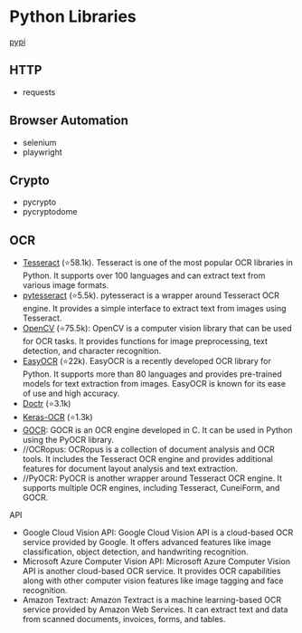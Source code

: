 # Python Libraries

[pypi](https://pypi.org/)

## HTTP

- requests

## Browser Automation

- selenium
- playwright

## Crypto

- pycrypto
- pycryptodome

## OCR

- [Tesseract](https://github.com/tesseract-ocr/tesseract) (⭐️58.1k). Tesseract is one of the most popular OCR libraries in Python. It supports over 100 languages and can extract text from various image formats.
- [pytesseract](https://github.com/madmaze/pytesseract) (⭐5.5k). pytesseract is a wrapper around Tesseract OCR engine. It provides a simple interface to extract text from images using Tesseract.
- [OpenCV](https://github.com/opencv/opencv) (⭐️75.5k): OpenCV is a computer vision library that can be used for OCR tasks. It provides functions for image preprocessing, text detection, and character recognition.
- [EasyOCR](https://github.com/JaidedAI/EasyOCR) (⭐22k). EasyOCR is a recently developed OCR library for Python. It supports more than 80 languages and provides pre-trained models for text extraction from images. EasyOCR is known for its ease of use and high accuracy.
- [Doctr](https://github.com/mindee/doctr) (⭐3.1k)
- [Keras-OCR](https://github.com/faustomorales/keras-ocr) (⭐1.3k)
- [GOCR](https://jocr.sourceforge.net/): GOCR is an OCR engine developed in C. It can be used in Python using the PyOCR library.
- //OCRopus: OCRopus is a collection of document analysis and OCR tools. It includes the Tesseract OCR engine and provides additional features for document layout analysis and text extraction.
- //PyOCR: PyOCR is another wrapper around Tesseract OCR engine. It supports multiple OCR engines, including Tesseract, CuneiForm, and GOCR.

API

- Google Cloud Vision API: Google Cloud Vision API is a cloud-based OCR service provided by Google. It offers advanced features like image classification, object detection, and handwriting recognition.
- Microsoft Azure Computer Vision API: Microsoft Azure Computer Vision API is another cloud-based OCR service. It provides OCR capabilities along with other computer vision features like image tagging and face recognition.
- Amazon Textract: Amazon Textract is a machine learning-based OCR service provided by Amazon Web Services. It can extract text and data from scanned documents, invoices, forms, and tables.
